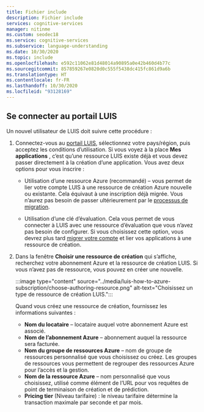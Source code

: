 ```yaml
---
title: Fichier include
description: Fichier include
services: cognitive-services
manager: nitinme
ms.custom: seodec18
ms.service: cognitive-services
ms.subservice: language-understanding
ms.date: 10/30/2020
ms.topic: include
ms.openlocfilehash: e592c11062e81d48014a90895a0e42b460d4b77c
ms.sourcegitcommit: 857859267e0820d0c555f5438dc415fc861d9a6b
ms.translationtype: HT
ms.contentlocale: fr-FR
ms.lasthandoff: 10/30/2020
ms.locfileid: "93128169"
---
```

## <a name="sign-in-to-luis-portal"></a>Se connecter au portail LUIS

Un nouvel utilisateur de LUIS doit suivre cette procédure :

1. Connectez-vous au [portail LUIS](https://www.luis.ai), sélectionnez votre pays/région, puis acceptez les conditions d’utilisation. Si vous voyez à la place **Mes applications** , c’est qu’une ressource LUIS existe déjà et vous devez passer directement à la création d’une application. Vous avez deux options pour vous inscrire :

    * Utilisation d’une ressource Azure (recommandé) – vous permet de lier votre compte LUIS à une ressource de création Azure nouvelle ou existante. Cela équivaut à une inscription déjà migrée. Vous n’aurez pas besoin de passer ultérieurement par le [processus de migration](../luis-migration-authoring.md#what-is-migration).

    * Utilisation d’une clé d’évaluation. Cela vous permet de vous connecter à LUIS avec une ressource d’évaluation que vous n’avez pas besoin de configurer. Si vous choisissez cette option, vous devrez plus tard [migrer votre compte](../luis-migration-authoring.md#migration-steps) et lier vos applications à une ressource de création.

1. Dans la fenêtre **Choisir une ressource de création** qui s’affiche, recherchez votre abonnement Azure et la ressource de création LUIS. Si vous n’avez pas de ressource, vous pouvez en créer une nouvelle.

    :::image type="content" source="../media/luis-how-to-azure-subscription/choose-authoring-resource.png" alt-text="Choisissez un type de ressource de création LUIS.":::
    
    Quand vous créez une ressource de création, fournissez les informations suivantes :
    * **Nom du locataire** – locataire auquel votre abonnement Azure est associé.
    * **Nom de l’abonnement Azure** – abonnement auquel la ressource sera facturée.
    * **Nom du groupe de ressources Azure** – nom de groupe de ressources personnalisé que vous choisissez ou créez. Les groupes de ressources vous permettent de regrouper des ressources Azure pour l’accès et la gestion.
    * **Nom de la ressource Azure** – nom personnalisé que vous choisissez, utilisé comme élément de l’URL pour vos requêtes de point de terminaison de création et de prédiction.
    * **Pricing tier** (Niveau tarifaire) : le niveau tarifaire détermine la transaction maximale par seconde et par mois.



